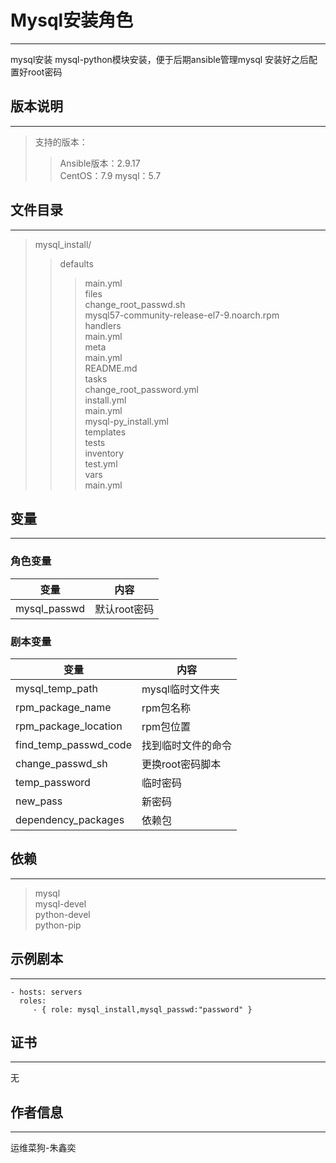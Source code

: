 # Mysql安装角色
------------
mysql安装
mysql-python模块安装，便于后期ansible管理mysql
安装好之后配置好root密码
## 版本说明
------------

>支持的版本：
>>Ansible版本：2.9.17  
>>CentOS：7.9
>>mysql：5.7

## 文件目录
--------------

>mysql_install/
>>defaults  
>>>main.yml  
>>files  
>>>change_root_passwd.sh  
>>>mysql57-community-release-el7-9.noarch.rpm  
>>handlers  
>>>main.yml  
>>meta  
>>>main.yml  
>> README.md  
>>tasks  
>>>change_root_password.yml  
>>>install.yml  
>>>main.yml  
>>>mysql-py_install.yml  
>>templates  
>>tests  
>>>inventory  
>>>test.yml  
>>vars  
>>>main.yml  


## 变量
--------------
### 角色变量

|  变量  | 内容  |
|  ----  | ----  |
| mysql_passwd  | 默认root密码 |


### 剧本变量

|  变量  | 内容  |
|  ----  | ----  |
| mysql_temp_path  | mysql临时文件夹 |
| rpm_package_name  | rpm包名称 |
| rpm_package_location  |   rpm包位置  |
| find_temp_passwd_code  | 找到临时文件的命令 | 
| change_passwd_sh  | 更换root密码脚本|
| temp_password  | 临时密码 |
| new_pass  |  新密码  |
| dependency_packages | 依赖包 |

## 依赖
------------

> mysql  
> mysql-devel  
> python-devel  
> python-pip


## 示例剧本
----------------

    - hosts: servers
      roles:
         - { role: mysql_install,mysql_passwd:"password" }

## 证书
-------

无

## 作者信息
------------------
 
运维菜狗-朱鑫奕
